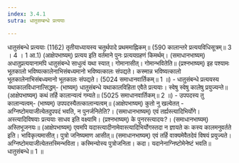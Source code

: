 ```yaml
---
index: 3.4.1
sutra: धातुसम्बन्धे प्रत्ययाः

---
```

 धातुसंबन्धे प्रत्ययाः (1162) तृतीयाध्यायस्य चतुर्थपादे प्रथममाह्निकम्॥ (590 कालान्तरे प्रत्ययविधिसूत्रम्॥ 3 । 4 । 1 आ.1) (आक्षेपभाष्यम्) प्रत्यय इति वर्तमाने पुनः प्रत्ययग्रहणं किमर्थम्। (समाधानभाष्यम्) अधातुप्रत्ययानामपि धातुसंबन्धे साधुत्वं यथा स्यात्। गोमानासीत्। गोमान्भवितेति॥ (प्रश्नभाष्यम्) इह पश्यामः भूतकालो भविष्यत्कालेनाभिसंबध्यमानो भविष्यत्कालः संपद्यते। कस्मान्न भविष्यत्कालो भूतकालेनाभिसंबध्यमानो भूतकालः संपद्यते। (5024 समाधानवार्तिकम्॥ 1 ॥) - धातुसंबन्धे प्रत्ययस्य यथाकालविधानात्सिद्धम्- (भाष्यम्) धातुसंबन्धे यथाकालविहिता एवैते प्रत्ययाः। स्वेषु स्वेषु कालेषु प्रयुज्यन्ते॥ (आक्षेपभाष्यम्) कथं तर्हि कालान्यत्वं गम्यते॥ (5025 समाधानवार्तिकम्॥ 2 ॥) - उपपदस्य तु कालान्यत्वम्- (भाष्यम्) उपपदस्यैतत्कालान्यत्वम्॥ (आक्षेपभाष्यम्) कुतो नु खल्वेतत् - अग्निष्टोमयाजीत्येतदुपपदं भवति, न पुनर्जनितेति?। (समाधानभाष्यम्) एवं तर्ह्यस्त्यादिभिर्योगे। अस्त्यादिविषयाः प्रत्ययाः साधव इति वक्ष्यामि। (प्रश्नभाष्यम्) के पुनरस्त्यादयः?। (समाधानभाष्यम्) अस्तिभूजनयः॥ (आक्षेपभाष्यम्) एवमपि यदास्त्यादीनामेवास्त्यादिभिर्योगस्तदा न ज्ञायते कः कस्य कालमनुवर्तते इति। भाविकृत्यमासीत्। पुत्रो जनिष्यमाण आसीत्॥ (समाधानभाष्यम्) एवं तर्हि वाक्यमेवैतदेवं विषयं प्रयुज्यते। अग्निष्टोमयाजीत्येतत्तस्मिन्भविता। कस्मिन्योस्य पुत्रोजनिता। कदा। यदानेनाग्निष्टोमेनेष्टं भवति॥ धातुसंबन्धे॥ 1 ॥ 